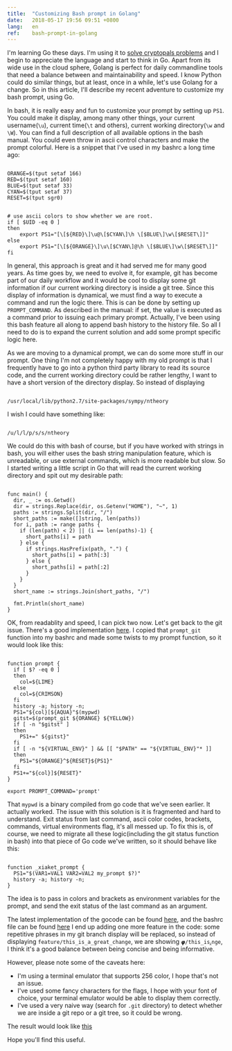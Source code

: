 ```yaml
---
title:  "Customizing Bash prompt in Golang"
date:   2018-05-17 19:56 09:51 +0800
lang:   en
ref:    bash-prompt-in-golang
---
```


I'm learning Go these days. I'm using it to [solve cryptopals problems](https://github.com/xiaket/cryptopals) and I begin to appreciate the language and start to think in Go. Apart from its wide use in the cloud sphere, Golang is perfect for daily commandline tools that need a balance between and maintainability and speed. I know Python could do similar things, but at least, once in a while, let's use Golang for a change. So in this article, I'll describe my recent adventure to customize my bash prompt, using Go.

In bash, it is really easy and fun to customize your prompt by setting up `PS1`. You could make it display, among many other things, your current username(`\u`), current time(`\t` and others), current working directory(`\w` and `\W`). You can find a full description of all available options in the bash manual. You could even throw in ascii control characters and make the prompt colorful. Here is a snippet that I've used in my bashrc a long time ago:

<pre class="code" data-lang="bash"><code>
ORANGE=$(tput setaf 166)
RED=$(tput setaf 160)
BLUE=$(tput setaf 33)
CYAN=$(tput setaf 37)
RESET=$(tput sgr0)


# use ascii colors to show whether we are root.
if [ $UID -eq 0 ]
then
    export PS1="[\[${RED}\]\u@\[$CYAN\]\h \[$BLUE\]\w\[$RESET\]]"
else
    export PS1="[\[${ORANGE}\]\u\[$CYAN\]@\h \[$BLUE\]\w\[$RESET\]]"
fi
</code></pre>

In general, this approach is great and it had served me for many good years. As time goes by, we need to evolve it, for example, git has become part of our daily workflow and it would be cool to display some git information if our current working directory is inside a git tree. Since this display of information is dynamical, we must find a way to execute a command and run the logic there. This is can be done by setting up `PROMPT_COMMAND`. As described in the manual: if set, the value is executed as a command prior to issuing each primary prompt. Actually, I've been using this bash feature all along to append bash history to the history file. So all I need to do is to expand the current solution and add some prompt specific logic here.

As we are moving to a dynamical prompt, we can do some more stuff in our prompt. One thing I'm not completely happy with my old prompt is that I frequently have to go into a python third party library to read its source code, and the current working directory could be rather lengthy, I want to have a short version of the directory display. So instead of displaying

<pre class="code"><code>
/usr/local/lib/python2.7/site-packages/sympy/ntheory
</code></pre>

I wish I could have something like:

<pre class="code"><code>
/u/l/l/p/s/s/ntheory
</code></pre>

We could do this with bash of course, but if you have worked with strings in bash, you will either uses the bash string manipulation feature, which is unreadable, or use external commands, which is more readable but slow. So I started writing a little script in Go that will read the current working directory and spit out my desirable path:

<pre class="code" data-lang="go"><code>
func main() {
  dir, _ := os.Getwd()
  dir = strings.Replace(dir, os.Getenv("HOME"), "~", 1)
  paths := strings.Split(dir, "/")
  short_paths := make([]string, len(paths))
  for i, path := range paths {
    if (len(path) < 2) || (i == len(paths)-1) {
      short_paths[i] = path
    } else {
      if strings.HasPrefix(path, ".") {
        short_paths[i] = path[:3]
      } else {
        short_paths[i] = path[:2]
      }
    }
  }
  short_name := strings.Join(short_paths, "/")

  fmt.Println(short_name)
}
</code></pre>

OK, from readablity and speed, I can pick two now. Let's get back to the git issue. There's a good implementation [here](https://github.com/mathiasbynens/dotfiles/blob/master/.bash_prompt). I copied that `prompt_git` function into my bashrc and made some twists to my prompt function, so it would look like this:

<pre class="code" data-lang="bash"><code>
function prompt {
  if [ $? -eq 0 ]
  then
    col=${LIME}
  else
    col=${CRIMSON}
  fi
  history -a; history -n;
  PS1="${col}[${AQUA}"$(mypwd)
  gitst=$(prompt_git ${ORANGE} ${YELLOW})
  if [ -n "$gitst" ]
  then
    PS1+=" ${gitst}"
  fi
  if [ -n "${VIRTUAL_ENV}" ] && [[ "$PATH" == "${VIRTUAL_ENV}"* ]]
  then
    PS1="${ORANGE}^${RESET}${PS1}"
  fi
  PS1+="${col}]${RESET}"
}

export PROMPT_COMMAND='prompt'
</code></pre>

That `mypwd` is a binary compiled from go code that we've seen earlier. It actually worked. The issue with this solution is it is fragmented and hard to understand. Exit status from last command, ascii color codes, brackets, commands, virtual environments flag, it's all messed up. To fix this is, of course, we need to migrate all these logic(including the git status function in bash) into that piece of Go code we've written, so it should behave like this:

<pre class="code" data-lang="bash"><code>
function _xiaket_prompt {
  PS1="$(VAR1=VAL1 VAR2=VAL2 my_prompt $?)"
  history -a; history -n;
}
</code></pre>

The idea is to pass in colors and brackets as environment variables for the prompt, and send the exit status of the last command as an argument.

The latest implementation of the gocode can be found [here](https://github.com/xiaket/etc/blob/master/go/my_prompt.go), and the bashrc file can be found [here](https://github.com/xiaket/etc/blob/6b30ebb8f9686cb5ae9739ec69f01d24986ccca4/bashrc#L51)  I end up adding one more feature in the code: some repetitive phrases in my git branch display will be replaced, so instead of displaying `feature/this_is_a_great_change`, we are showing `𝞿/this_is⁁nge`, I think it's a good balance between being concise and being informative.

However, please note some of the caveats here:

* I'm using a terminal emulator that supports 256 color, I hope that's not an issue.
* I've used some fancy characters for the flags, I hope with your font of choice, your terminal emulator would be able to display them correctly.
* I've used a very naive way (search for `.git` directory) to detect whether we are inside a git repo or a git tree, so it could be wrong.

The result would look like [this](https://asciinema.org/a/g03MQikLqBg8UcHBCd5yPFJB3)

Hope you'll find this useful.
